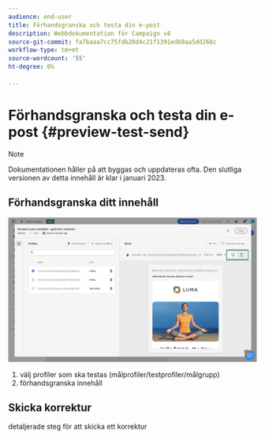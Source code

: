 ```yaml
---
audience: end-user
title: Förhandsgranska och testa din e-post
description: Webbdokumentation för Campaign v8
source-git-commit: fa7baaa7cc75fdb20d4c21f1391edb9aa5dd268c
workflow-type: tm+mt
source-wordcount: '55'
ht-degree: 0%

---
```


# Förhandsgranska och testa din e-post {#preview-test-send}

>[!NOTE]
>
>Dokumentationen håller på att byggas och uppdateras ofta. Den slutliga versionen av detta innehåll är klar i januari 2023.

## Förhandsgranska ditt innehåll

<!--
Diff from AJO: 
preview: more features than AJO: preview using target population, test profiles or audience
-->

![](assets/preview.png)

1. välj profiler som ska testas (målprofiler/testprofiler/målgrupp)
1. förhandsgranska innehåll

## Skicka korrektur

detaljerade steg för att skicka ett korrektur

<!--
Diff from AJO: 
substitution, test profile
-->
